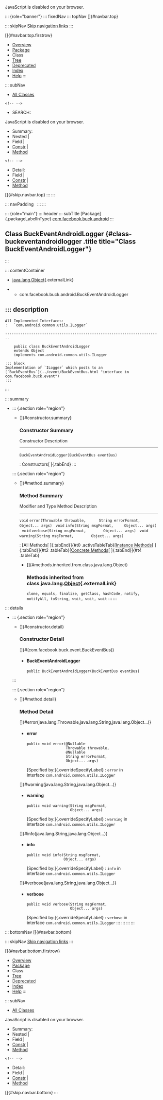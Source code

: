 <div>

JavaScript is disabled on your browser.

</div>

::: {role="banner"}
::: fixedNav
::: topNav
[]{#navbar.top}

::: skipNav
[Skip navigation links](#skip.navbar.top "Skip navigation links")
:::

[]{#navbar.top.firstrow}

-   [Overview](../../../../index.html)
-   [Package](package-summary.html)
-   Class
-   [Tree](package-tree.html)
-   [Deprecated](../../../../deprecated-list.html)
-   [Index](../../../../index-all.html)
-   [Help](../../../../help-doc.html)
:::

::: subNav
-   [All Classes](../../../../allclasses.html)

```{=html}
<!-- -->
```
-   SEARCH:

<div>

<div>

JavaScript is disabled on your browser.

</div>

</div>

<div>

-   Summary: 
-   Nested \| 
-   Field \| 
-   [Constr](#constructor.summary) \| 
-   [Method](#method.summary)

```{=html}
<!-- -->
```
-   Detail: 
-   Field \| 
-   [Constr](#constructor.detail) \| 
-   [Method](#method.detail)

</div>

[]{#skip.navbar.top}
:::
:::

::: navPadding
 
:::
:::

::: {role="main"}
::: header
::: subTitle
[Package]{.packageLabelInType} [com.facebook.buck.android](package-summary.html)
:::

## Class BuckEventAndroidLogger {#class-buckeventandroidlogger .title title="Class BuckEventAndroidLogger"}
:::

::: contentContainer
-   [java.lang.Object](http://docs.oracle.com/javase/7/docs/api/java/lang/Object.html?is-external=true "class or interface in java.lang"){.externalLink}

-   -   com.facebook.buck.android.BuckEventAndroidLogger

::: description
-   

    All Implemented Interfaces:
    :   `com.android.common.utils.ILogger`

    ------------------------------------------------------------------------

        public class BuckEventAndroidLogger
        extends Object
        implements com.android.common.utils.ILogger

    ::: block
    Implementation of `ILogger` which posts to an
    [`BuckEventBus`](../event/BuckEventBus.html "interface in com.facebook.buck.event")
    :::
:::

::: summary
-   ::: {.section role="region"}
    -   []{#constructor.summary}

        ### Constructor Summary

          Constructor                                       Description
          ------------------------------------------------- -------------
          `BuckEventAndroidLogger​(BuckEventBus eventBus)`    

          : Constructors[ ]{.tabEnd}
    :::

    ::: {.section role="region"}
    -   []{#method.summary}

        ### Method Summary

          Modifier and Type   Method                                                                       Description
          ------------------- ---------------------------------------------------------------------------- -------------
          `void`              `error​(Throwable throwable,      String errorFormat,      Object... args)`    
          `void`              `info​(String msgFormat,     Object... args)`                                  
          `void`              `verbose​(String msgFormat,        Object... args)`                            
          `void`              `warning​(String msgFormat,        Object... args)`                            

          : [All Methods[ ]{.tabEnd}]{#t0 .activeTableTab}[[Instance
          Methods](javascript:show(2);)[ ]{.tabEnd}]{#t2
          .tableTab}[[Concrete
          Methods](javascript:show(8);)[ ]{.tabEnd}]{#t4 .tableTab}

        -   []{#methods.inherited.from.class.java.lang.Object}

            ### Methods inherited from class java.lang.[Object](http://docs.oracle.com/javase/7/docs/api/java/lang/Object.html?is-external=true "class or interface in java.lang"){.externalLink}

            `clone, equals, finalize, getClass, hashCode, notify, notifyAll, toString, wait, wait, wait`
    :::
:::

::: details
-   ::: {.section role="region"}
    -   []{#constructor.detail}

        ### Constructor Detail

        []{#<init>(com.facebook.buck.event.BuckEventBus)}

        -   #### BuckEventAndroidLogger

                public BuckEventAndroidLogger​(BuckEventBus eventBus)
    :::

    ::: {.section role="region"}
    -   []{#method.detail}

        ### Method Detail

        []{#error(java.lang.Throwable,java.lang.String,java.lang.Object...)}

        -   #### error

            ``` methodSignature
            public void error​(@Nullable
                              Throwable throwable,
                              @Nullable
                              String errorFormat,
                              Object... args)
            ```

            [Specified by:]{.overrideSpecifyLabel}
            :   `error` in interface `com.android.common.utils.ILogger`

        []{#warning(java.lang.String,java.lang.Object...)}

        -   #### warning

            ``` methodSignature
            public void warning​(String msgFormat,
                                Object... args)
            ```

            [Specified by:]{.overrideSpecifyLabel}
            :   `warning` in
                interface `com.android.common.utils.ILogger`

        []{#info(java.lang.String,java.lang.Object...)}

        -   #### info

            ``` methodSignature
            public void info​(String msgFormat,
                             Object... args)
            ```

            [Specified by:]{.overrideSpecifyLabel}
            :   `info` in interface `com.android.common.utils.ILogger`

        []{#verbose(java.lang.String,java.lang.Object...)}

        -   #### verbose

            ``` methodSignature
            public void verbose​(String msgFormat,
                                Object... args)
            ```

            [Specified by:]{.overrideSpecifyLabel}
            :   `verbose` in
                interface `com.android.common.utils.ILogger`
    :::
:::
:::
:::

::: bottomNav
[]{#navbar.bottom}

::: skipNav
[Skip navigation links](#skip.navbar.bottom "Skip navigation links")
:::

[]{#navbar.bottom.firstrow}

-   [Overview](../../../../index.html)
-   [Package](package-summary.html)
-   Class
-   [Tree](package-tree.html)
-   [Deprecated](../../../../deprecated-list.html)
-   [Index](../../../../index-all.html)
-   [Help](../../../../help-doc.html)
:::

::: subNav
-   [All Classes](../../../../allclasses.html)

<div>

<div>

JavaScript is disabled on your browser.

</div>

</div>

<div>

-   Summary: 
-   Nested \| 
-   Field \| 
-   [Constr](#constructor.summary) \| 
-   [Method](#method.summary)

```{=html}
<!-- -->
```
-   Detail: 
-   Field \| 
-   [Constr](#constructor.detail) \| 
-   [Method](#method.detail)

</div>

[]{#skip.navbar.bottom}
:::
